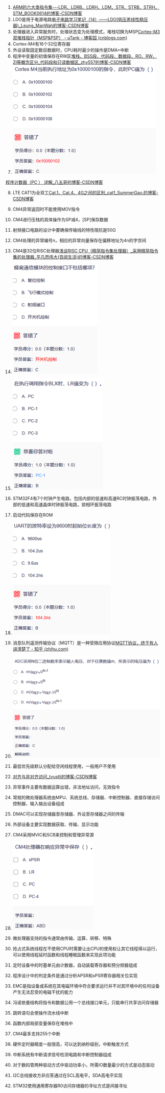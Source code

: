 1. [ARM的六大类指令集---LDR、LDRB、LDRH、LDM、STR、STRB、STRH、STM_BOOK0614的博客-CSDN博客](https://blog.csdn.net/u013477200/article/details/50723555)
2. LDO是用于电源电路[电子电路学习笔记（14）——LDO(低压差线性稳压器)_Leung_ManWah的博客-CSDN博客](https://blog.csdn.net/qq_36347513/article/details/121019508)
3. 处理器进入异常服务时，处理状态变为处理模式，堆栈切换为MSP[Cortex-M3 双堆栈指针（MSP&PSP） - uTank - 博客园 (cnblogs.com)](https://www.cnblogs.com/utank/p/11264175.html)
4. Cortex-M4有16个32位寄存器
5. 外设读取固定数目数据时，CPU耗时最少的操作是DMA+中断
6. 程序中变量的初值保存在RW区[堆栈、BSS段、代码段、数据段、RO、RW、ZI等概念区分_代码段和只读数据区_zhy557的博客-CSDN博客](https://blog.csdn.net/zhy557/article/details/80832268)
7. ![image-20230321154049887](image-20230321154049887.png)

[程序计数器（PC ） 详解_八五哥的博客-CSDN博客](https://blog.csdn.net/u012780337/article/details/105342122)

8. LTE CAT1为全双工[Cat.1、Cat.4、4G之间的区别_cat1_SummerGao.的博客-CSDN博客](https://blog.csdn.net/qq_25231683/article/details/120018672)
9. CM4异常返回时不能使用MOV指令
10. CM4进行压栈的具体操作为SP减4，[SP]保存数据
11. 射频接口电路的设计中要确保传输线的特性阻抗是50Ω
12. CM4处理的异常编号n，相应的异常向量保存在偏移地址为4n的字空间
13. CM4是32位RISC处理器[浅谈RISC CPU（精简指令集处理器）_采用精简指令集的处理器_平凡而伟大(百阅生活)的博客-CSDN博客](https://blog.csdn.net/forcj/article/details/109256657)
14. ![image-20230321161409861](image-20230321161409861.png)
15. ![image-20230321161627617](image-20230321161627617.png)
16. STM32F4有7个时钟产生电路，包括内部的低速和高速RC时钟振荡电路，外部的低速和高速晶体时钟振荡电路，锁相环振荡电路
17. 启动代码保存在ROM
18. ![image-20230321162306406](image-20230321162306406.png)
19. 消息队列遥测传输协议（MQTT）是一种受限应用协议[MQTT协议，终于有人讲清楚了 - 知乎 (zhihu.com)](https://zhuanlan.zhihu.com/p/421109780)
20. ![image-20230321164123456](image-20230321164123456.png)

21. 最低优先级默认分配给空闲线程使用，一般用户不使用
22. [对齐与非对齐访问_tyustli的博客-CSDN博客](https://blog.csdn.net/tyustli/article/details/129051914)
23. 异常事件主要有数据运算出错，非法地址访问，无效指令
24. 常规的微处理器系统由MPU、系统总线、存储器、中断控制器、直接存储访问控制器、输入输出设备组成
25. DMAC可以实现存储器至存储器、外设至存储器之间的传输
26. 外部设备主要实现数据获取、传输、显示功能
27. CM4采用MVIC和SCB来控制和管理异常源
28. ![image-20230321204559274](image-20230321204559274.png)
29. 微处理器支持的指令通常由传输、运算、转移、特殊
30. 抢占式系统线程在不使用CPU时需要让出CPU的使用权让其它线程得以运行，可以使用线程延时函数和线程睡眠函数来实现此项功能
31. 定时设备中的时基单元由计数器，自动装载寄存器和预分频器组成
32. 程序设计中的判定条件是通过分析APSR和xPSR寄存器相关位实现
33. EMC是指设备或系统在其电磁环境中符合要求运行并不对其环境中的任何设备产生无法忍受的电磁干扰的能力
34. 冯诺依曼结构将指令和数据公用一个总线接口单元，只能串行共享访问存储器
35. 跳转语句会使操作流水线中断
36. 函数内部局部变量保存在堆栈中
37. CM4最多支持255个中断
38. 硬件定时器精度一般很高，可以达到纳秒级别，中断触发方式
39. 中断系统有中断请求信号检测电路和中断控制器组成
40. 对于数码管两种驱动方式中驱动功率小，所需IO数量最少的方式是动态驱动
41. I2C总线接收方非应答通过在SCL高电平，SDA高电平实现
42. STM32使用通用寄存器R0访问存储器的寻址方式是间接寻址